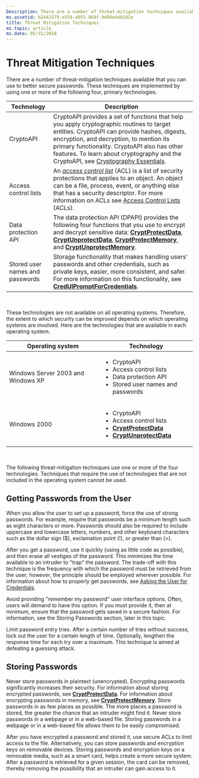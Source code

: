 ```yaml
---
Description: There are a number of threat-mitigation techniques available that you can use to better secure passwords.
ms.assetid: b2442579-e559-4053-869f-9d96e4db202e
title: Threat Mitigation Techniques
ms.topic: article
ms.date: 05/31/2018
---
```


# Threat Mitigation Techniques

There are a number of threat-mitigation techniques available that you can use to better secure passwords. These techniques are implemented by using one or more of the following four, primary technologies.



| Technology                      | Description                                                                                                                                                                                                                                                                                                                                                                |
|---------------------------------|----------------------------------------------------------------------------------------------------------------------------------------------------------------------------------------------------------------------------------------------------------------------------------------------------------------------------------------------------------------------------|
| CryptoAPI                       | CryptoAPI provides a set of functions that help you apply cryptographic routines to target entities. CryptoAPI can provide hashes, digests, encryption, and decryption, to mention its primary functionality. CryptoAPI also has other features. To learn about cryptography and the CryptoAPI, see [Cryptography Essentials](/windows/desktop/SecCrypto/cryptography-essentials).           |
| Access control lists            | An [*access control list*](/windows/desktop/SecGloss/a-gly) (ACL) is a list of security protections that applies to an object. An object can be a file, process, event, or anything else that has a security descriptor. For more information on ACLs see [Access Control Lists](/windows/desktop/SecAuthZ/access-control-lists) (ACLs). |
| Data protection API             | The data protection API (DPAPI) provides the following four functions that you use to encrypt and decrypt sensitive data: [**CryptProtectData**](/windows/desktop/api/dpapi/nf-dpapi-cryptprotectdata), [**CryptUnprotectData**](/windows/desktop/api/dpapi/nf-dpapi-cryptunprotectdata), [**CryptProtectMemory**](/windows/desktop/api/dpapi/nf-dpapi-cryptprotectmemory), and [**CryptUnprotectMemory**](/windows/desktop/api/dpapi/nf-dpapi-cryptunprotectmemory).                  |
| Stored user names and passwords | Storage functionality that makes handling users' passwords and other credentials, such as private keys, easier, more consistent, and safer. For more information on this functionality, see [**CredUIPromptForCredentials**](/windows/desktop/api/wincred/nf-wincred-creduipromptforcredentialsa).                                                                                                         |



 

These technologies are not available on all operating systems. Therefore, the extent to which security can be improved depends on which operating systems are involved. Here are the technologies that are available in each operating system.

<table>
<colgroup>
<col style="width: 50%" />
<col style="width: 50%" />
</colgroup>
<thead>
<tr class="header">
<th>Operating system</th>
<th>Technology</th>
</tr>
</thead>
<tbody>
<tr class="odd">
<td>Windows Server 2003 and Windows XP</td>
<td><ul>
<li>CryptoAPI</li>
<li>Access control lists</li>
<li>Data protection API</li>
<li>Stored user names and passwords</li>
</ul></td>
</tr>
<tr class="even">
<td>Windows 2000</td>
<td><ul>
<li>CryptoAPI</li>
<li>Access control lists</li>
<li><a href="https://docs.microsoft.com/windows/desktop/api/dpapi/nf-dpapi-cryptprotectdata"><strong>CryptProtectData</strong></a></li>
<li><a href="https://docs.microsoft.com/windows/desktop/api/dpapi/nf-dpapi-cryptunprotectdata"><strong>CryptUnprotectData</strong></a></li>
</ul></td>
</tr>
</tbody>
</table>



 

The following threat-mitigation techniques use one or more of the four technologies. Techniques that require the use of technologies that are not included in the operating system cannot be used.

## Getting Passwords from the User

When you allow the user to set up a password, force the use of strong passwords. For example, require that passwords be a minimum length such as eight characters or more. Passwords should also be required to include uppercase and lowercase letters, numbers, and other keyboard characters such as the dollar sign ($), exclamation point (!), or greater than (>).

After you get a password, use it quickly (using as little code as possible), and then erase all vestiges of the password. This minimizes the time available to an intruder to "trap" the password. The trade-off with this technique is the frequency with which the password must be retrieved from the user; however, the principle should be employed wherever possible. For information about how to properly get passwords, see [Asking the User for Credentials](asking-the-user-for-credentials.md).

Avoid providing "remember my password" user interface options. Often, users will demand to have this option. If you must provide it, then at minimum, ensure that the password gets saved in a secure fashion. For information, see the Storing Passwords section, later in this topic.

Limit password entry tries. After a certain number of tries without success, lock out the user for a certain length of time. Optionally, lengthen the response time for each try over a maximum. This technique is aimed at defeating a guessing attack.

## Storing Passwords

Never store passwords in plaintext (unencrypted). Encrypting passwords significantly increases their security. For information about storing encrypted passwords, see [**CryptProtectData**](/windows/desktop/api/dpapi/nf-dpapi-cryptprotectdata). For information about encrypting passwords in memory, see [**CryptProtectMemory**](/windows/desktop/api/dpapi/nf-dpapi-cryptprotectmemory). Store passwords in as few places as possible. The more places a password is stored, the greater the chance that an intruder might find it. Never store passwords in a webpage or in a web-based file. Storing passwords in a webpage or in a web-based file allows them to be easily compromised.

After you have encrypted a password and stored it, use secure ACLs to limit access to the file. Alternatively, you can store passwords and encryption keys on removable devices. Storing passwords and encryption keys on a removable media, such as a smart card, helps create a more secure system. After a password is retrieved for a given session, the card can be removed, thereby removing the possibility that an intruder can gain access to it.

 

 